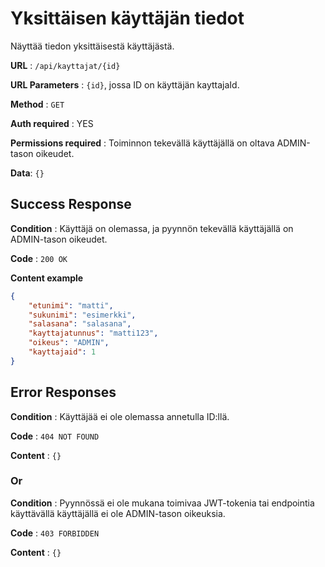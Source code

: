 # Yksittäisen käyttäjän tiedot

Näyttää tiedon yksittäisestä käyttäjästä.

**URL** : `/api/kayttajat/{id}`

**URL Parameters** : `{id}`, jossa ID on käyttäjän kayttajaId.

**Method** : `GET`

**Auth required** : YES

**Permissions required** : Toiminnon tekevällä käyttäjällä on oltava ADMIN-tason oikeudet. 

**Data**: `{}`

## Success Response

**Condition** : Käyttäjä on olemassa, ja pyynnön tekevällä käyttäjällä on ADMIN-tason oikeudet.

**Code** : `200 OK`

**Content example**

```json
{
    "etunimi": "matti",
    "sukunimi": "esimerkki",
    "salasana": "salasana",
    "kayttajatunnus": "matti123",
    "oikeus": "ADMIN",
    "kayttajaid": 1
}
```

## Error Responses

**Condition** : Käyttäjää ei ole olemassa annetulla ID:llä.

**Code** : `404 NOT FOUND`

**Content** : `{}`

### Or

**Condition** : Pyynnössä ei ole mukana toimivaa JWT-tokenia tai endpointia käyttävällä käyttäjällä ei ole ADMIN-tason oikeuksia.

**Code** : `403 FORBIDDEN`

**Content** : `{}`
